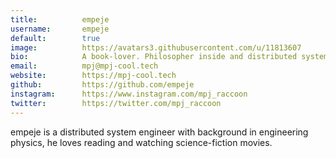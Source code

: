 ```yaml
---
title:          empeje
username:       empeje
default:        true
image:          https://avatars3.githubusercontent.com/u/11813607
bio:            A book-lover. Philosopher inside and distributed system engineer outside. Dive in the financial & education technology domain.
email:          mpj@mpj-cool.tech
website:        https://mpj-cool.tech
github:         https://github.com/empeje
instagram:      https://www.instagram.com/mpj_raccoon
twitter:        https://twitter.com/mpj_raccoon
---
```


empeje is a distributed system engineer with background in engineering physics, he loves reading and watching science-fiction movies.
